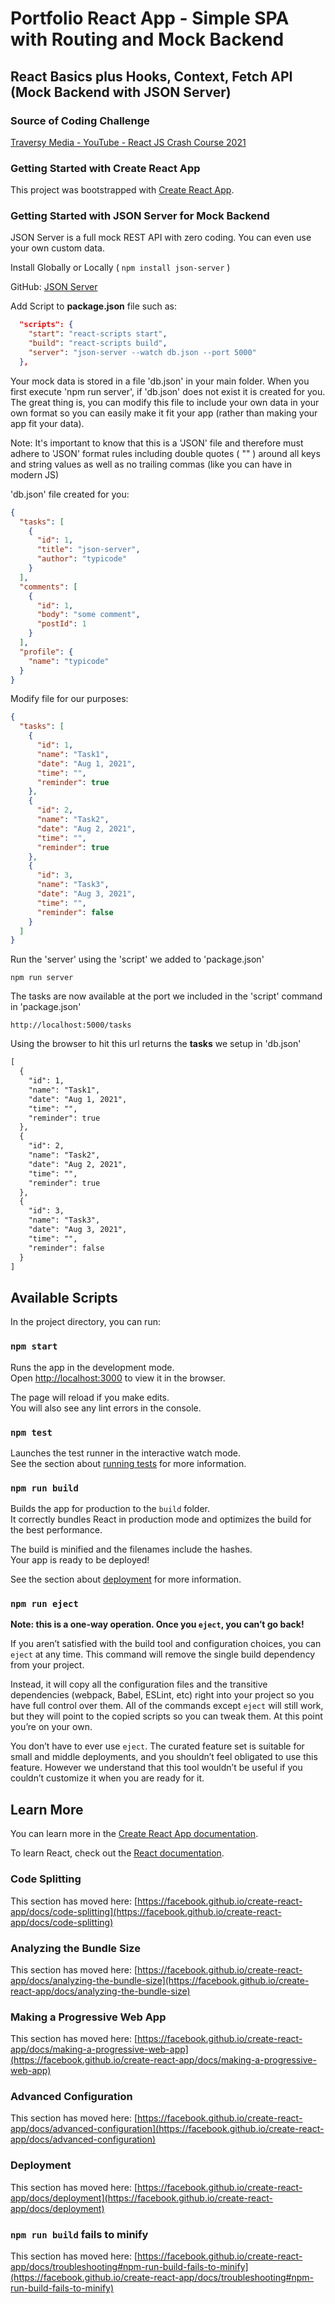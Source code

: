 # Portfolio React App - Simple SPA with Routing and Mock Backend

## React Basics plus Hooks, Context, Fetch API (Mock Backend with JSON Server)
 
### Source of Coding Challenge

[Traversy Media - YouTube - React JS Crash Course 2021](https://youtu.be/w7ejDZ8SWv8)

### Getting Started with Create React App

This project was bootstrapped with [Create React App](https://github.com/facebook/create-react-app).

### Getting Started with JSON Server for Mock Backend

JSON Server is a full mock REST API with zero coding. You can even use your own custom data.

Install Globally or Locally ( `npm install json-server` )

GitHub: [JSON Server](https://github.com/typicode/json-server)

Add Script to **package.json** file such as:

```json
  "scripts": {
    "start": "react-scripts start",
    "build": "react-scripts build",
    "server": "json-server --watch db.json --port 5000"
  },
```

Your mock data is stored in a file 'db.json' in your main folder. When you first execute 'npm run server', if 'db.json' does not exist it is created for you. The great thing is, you can modify this file to include your own data in your own format so you can easily make it fit your app (rather than making your app fit your data).

Note: It's important to know that this is a 'JSON' file and therefore must adhere to 'JSON' format rules including double quotes ( "" ) around all keys and string values as well as no trailing commas (like you can have in modern JS)

'db.json' file created for you:

```json
{
  "tasks": [
    {
      "id": 1,
      "title": "json-server",
      "author": "typicode"
    }
  ],
  "comments": [
    {
      "id": 1,
      "body": "some comment",
      "postId": 1
    }
  ],
  "profile": {
    "name": "typicode"
  }
}
```

Modify file for our purposes:

```json
{
  "tasks": [
    {
      "id": 1,
      "name": "Task1",
      "date": "Aug 1, 2021",
      "time": "",
      "reminder": true
    },
    {
      "id": 2,
      "name": "Task2",
      "date": "Aug 2, 2021",
      "time": "",
      "reminder": true
    },
    {
      "id": 3,
      "name": "Task3",
      "date": "Aug 3, 2021",
      "time": "",
      "reminder": false
    }
  ]
}
```

Run the 'server' using the 'script' we added to 'package.json'

`npm run server`

The tasks are now available at the port we included in the 'script' command in 'package.json'

`http://localhost:5000/tasks`

Using the browser to hit this url returns the **tasks** we setup in 'db.json'

```default
[
  {
    "id": 1,
    "name": "Task1",
    "date": "Aug 1, 2021",
    "time": "",
    "reminder": true
  },
  {
    "id": 2,
    "name": "Task2",
    "date": "Aug 2, 2021",
    "time": "",
    "reminder": true
  },
  {
    "id": 3,
    "name": "Task3",
    "date": "Aug 3, 2021",
    "time": "",
    "reminder": false
  }
]
```

## Available Scripts

In the project directory, you can run:

### `npm start`

Runs the app in the development mode.\
Open [http://localhost:3000](http://localhost:3000) to view it in the browser.

The page will reload if you make edits.\
You will also see any lint errors in the console.

### `npm test`

Launches the test runner in the interactive watch mode.\
See the section about [running tests](https://facebook.github.io/create-react-app/docs/running-tests) for more information.

### `npm run build`

Builds the app for production to the `build` folder.\
It correctly bundles React in production mode and optimizes the build for the best performance.

The build is minified and the filenames include the hashes.\
Your app is ready to be deployed!

See the section about [deployment](https://facebook.github.io/create-react-app/docs/deployment) for more information.

### `npm run eject`

**Note: this is a one-way operation. Once you `eject`, you can’t go back!**

If you aren’t satisfied with the build tool and configuration choices, you can `eject` at any time. This command will remove the single build dependency from your project.

Instead, it will copy all the configuration files and the transitive dependencies (webpack, Babel, ESLint, etc) right into your project so you have full control over them. All of the commands except `eject` will still work, but they will point to the copied scripts so you can tweak them. At this point you’re on your own.

You don’t have to ever use `eject`. The curated feature set is suitable for small and middle deployments, and you shouldn’t feel obligated to use this feature. However we understand that this tool wouldn’t be useful if you couldn’t customize it when you are ready for it.

## Learn More

You can learn more in the [Create React App documentation](https://facebook.github.io/create-react-app/docs/getting-started).

To learn React, check out the [React documentation](https://reactjs.org/).

### Code Splitting

This section has moved here: [https://facebook.github.io/create-react-app/docs/code-splitting](https://facebook.github.io/create-react-app/docs/code-splitting)

### Analyzing the Bundle Size

This section has moved here: [https://facebook.github.io/create-react-app/docs/analyzing-the-bundle-size](https://facebook.github.io/create-react-app/docs/analyzing-the-bundle-size)

### Making a Progressive Web App

This section has moved here: [https://facebook.github.io/create-react-app/docs/making-a-progressive-web-app](https://facebook.github.io/create-react-app/docs/making-a-progressive-web-app)

### Advanced Configuration

This section has moved here: [https://facebook.github.io/create-react-app/docs/advanced-configuration](https://facebook.github.io/create-react-app/docs/advanced-configuration)

### Deployment

This section has moved here: [https://facebook.github.io/create-react-app/docs/deployment](https://facebook.github.io/create-react-app/docs/deployment)

### `npm run build` fails to minify

This section has moved here: [https://facebook.github.io/create-react-app/docs/troubleshooting#npm-run-build-fails-to-minify](https://facebook.github.io/create-react-app/docs/troubleshooting#npm-run-build-fails-to-minify)

